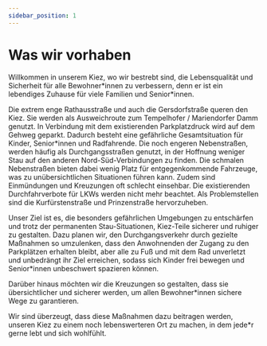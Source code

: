 ```yaml
---
sidebar_position: 1
---
```


# Was wir vorhaben

Willkommen in unserem Kiez, wo wir bestrebt sind, die Lebensqualität und Sicherheit für alle Bewohner\*innen zu verbessern, denn er ist ein lebendiges Zuhause für viele Familien und Senior\*innen.

Die extrem enge Rathausstraße und auch die Gersdorfstraße queren den Kiez. Sie werden als Ausweichroute zum Tempelhofer / Mariendorfer Damm genutzt. In Verbindung mit dem existierenden Parkplatzdruck wird auf dem Gehweg geparkt. Dadurch besteht eine gefährliche Gesamtsituation für Kinder, Senior\*innen und Radfahrende. Die noch engeren Nebenstraßen, werden häufig als Durchgangsstraßen genutzt, in der Hoffnung weniger Stau auf den anderen Nord-Süd-Verbindungen zu finden. Die schmalen Nebenstraßen bieten dabei wenig Platz für entgegenkommende Fahrzeuge, was zu unübersichtlichen Situationen führen kann. Zudem sind Einmündungen und Kreuzungen oft schlecht einsehbar. Die existierenden Durchfahrverbote für LKWs werden nicht mehr beachtet. Als Problemstellen sind die Kurfürstenstraße und Prinzenstraße hervorzuheben.

Unser Ziel ist es, die besonders gefährlichen Umgebungen zu entschärfen und trotz der permanenten Stau-Situationen, Kiez-Teile sicherer und ruhiger zu gestalten. Dazu planen wir, den Durchgangsverkehr durch gezielte Maßnahmen so umzulenken, dass den Anwohnenden der Zugang zu den Parkplätzen erhalten bleibt, aber alle zu Fuß und mit dem Rad unverletzt und unbedrängt ihr Ziel erreichen, sodass sich Kinder frei bewegen und Senior\*innen unbeschwert spazieren können.

Darüber hinaus möchten wir die Kreuzungen so gestalten, dass sie übersichtlicher und sicherer werden, um allen Bewohner\*innen sichere Wege zu garantieren.

Wir sind überzeugt, dass diese Maßnahmen dazu beitragen werden, unseren Kiez zu einem noch lebenswerteren Ort zu machen, in dem jede*r gerne lebt und sich wohlfühlt.